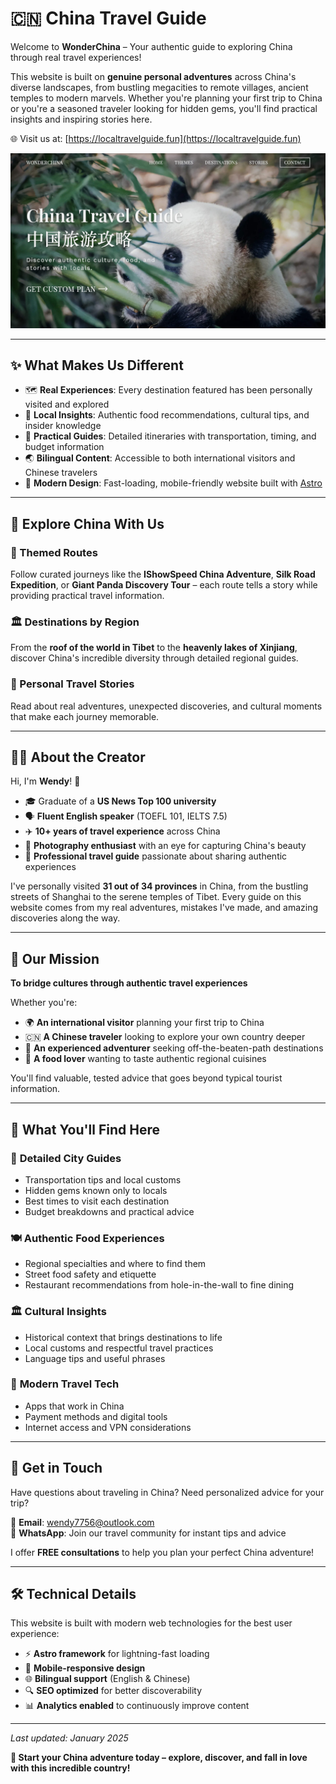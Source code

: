 # 🇨🇳 China Travel Guide

Welcome to **WonderChina** – Your authentic guide to exploring China through real travel experiences!

This website is built on **genuine personal adventures** across China's diverse landscapes, from bustling megacities to remote villages, ancient temples to modern marvels. Whether you're planning your first trip to China or you're a seasoned traveler looking for hidden gems, you'll find practical insights and inspiring stories here.

🌐 Visit us at: [https://localtravelguide.fun](https://localtravelguide.fun)

![WonderChina homepage](./public/images/homepage.jpg)

---

## ✨ What Makes Us Different

- 🗺️ **Real Experiences**: Every destination featured has been personally visited and explored
- 🍜 **Local Insights**: Authentic food recommendations, cultural tips, and insider knowledge
- 🚄 **Practical Guides**: Detailed itineraries with transportation, timing, and budget information
- 🌏 **Bilingual Content**: Accessible to both international visitors and Chinese travelers
- 📱 **Modern Design**: Fast-loading, mobile-friendly website built with [Astro](https://astro.build)

---

## 🧭 Explore China With Us

### 🎯 Themed Routes
Follow curated journeys like the **IShowSpeed China Adventure**, **Silk Road Expedition**, or **Giant Panda Discovery Tour** – each route tells a story while providing practical travel information.

### 🏛️ Destinations by Region
From the **roof of the world in Tibet** to the **heavenly lakes of Xinjiang**, discover China's incredible diversity through detailed regional guides.

### 📖 Personal Travel Stories
Read about real adventures, unexpected discoveries, and cultural moments that make each journey memorable.

---

## 👩‍🎓 About the Creator

Hi, I'm **Wendy**! 👋

- 🎓 Graduate of a **US News Top 100 university**
- 🗣️ **Fluent English speaker** (TOEFL 101, IELTS 7.5)
- ✈️ **10+ years of travel experience** across China
- 📸 **Photography enthusiast** with an eye for capturing China's beauty
- 🌟 **Professional travel guide** passionate about sharing authentic experiences

I've personally visited **31 out of 34 provinces** in China, from the bustling streets of Shanghai to the serene temples of Tibet. Every guide on this website comes from my real adventures, mistakes I've made, and amazing discoveries along the way.

---

## 🎯 Our Mission

**To bridge cultures through authentic travel experiences**

Whether you're:
- 🌍 **An international visitor** planning your first trip to China
- 🇨🇳 **A Chinese traveler** looking to explore your own country deeper
- 🎒 **An experienced adventurer** seeking off-the-beaten-path destinations
- 🍜 **A food lover** wanting to taste authentic regional cuisines

You'll find valuable, tested advice that goes beyond typical tourist information.

---

## 🌟 What You'll Find Here

### 📍 **Detailed City Guides**
- Transportation tips and local customs
- Hidden gems known only to locals  
- Best times to visit each destination
- Budget breakdowns and practical advice

### 🍽️ **Authentic Food Experiences**
- Regional specialties and where to find them
- Street food safety and etiquette
- Restaurant recommendations from hole-in-the-wall to fine dining

### 🏛️ **Cultural Insights**
- Historical context that brings destinations to life
- Local customs and respectful travel practices
- Language tips and useful phrases

### 📱 **Modern Travel Tech**
- Apps that work in China
- Payment methods and digital tools
- Internet access and VPN considerations

---

## 💬 Get in Touch

Have questions about traveling in China? Need personalized advice for your trip?

📧 **Email**: wendy7756@outlook.com  
💬 **WhatsApp**: Join our travel community for instant tips and advice

I offer **FREE consultations** to help you plan your perfect China adventure!

---

## 🛠 Technical Details

This website is built with modern web technologies for the best user experience:

- ⚡ **Astro framework** for lightning-fast loading
- 📱 **Mobile-responsive design** 
- 🌐 **Bilingual support** (English & Chinese)
- 🔍 **SEO optimized** for better discoverability
- 📊 **Analytics enabled** to continuously improve content

---

*Last updated: January 2025*

**🌟 Start your China adventure today – explore, discover, and fall in love with this incredible country!**
